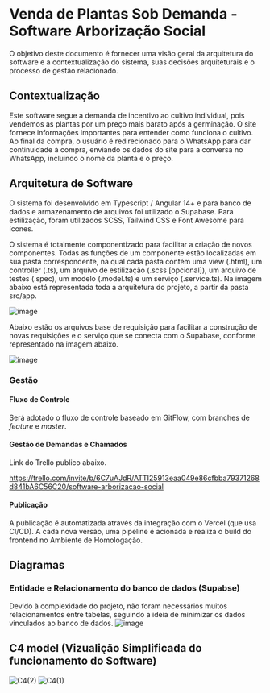 # Venda de Plantas Sob Demanda - Software Arborização Social

O objetivo deste documento é fornecer uma visão geral da arquitetura do software e a contextualização do sistema, suas decisões arquiteturais e o processo de gestão relacionado.

## Contextualização

Este software segue a demanda de incentivo ao cultivo individual, pois vendemos as plantas por um preço mais barato após a germinação. O site fornece informações importantes para entender como funciona o cultivo. Ao final da compra, o usuário é redirecionado para o WhatsApp para dar continuidade à compra, enviando os dados do site para a conversa no WhatsApp, incluindo o nome da planta e o preço.

## Arquitetura de Software

O sistema foi desenvolvido em Typescript / Angular 14+ e para banco de dados e armazenamento de arquivos foi utilizado o Supabase. Para estilização, foram utilizados SCSS, Tailwind CSS e Font Awesome para ícones.

O sistema é totalmente componentizado para facilitar a criação de novos componentes. Todas as funções de um componente estão localizadas em sua pasta correspondente, na qual cada pasta contém uma view (.html), um controller (.ts), um arquivo de estilização (.scss [opcional]), um arquivo de testes (.spec), um modelo (.model.ts) e um serviço (.service.ts). Na imagem abaixo está representada toda a arquitetura do projeto, a partir da pasta src/app.

![image](https://github.com/erik-tomelin/arborizacao_social/assets/63420907/8fb7ce04-eb9c-4951-b1c5-7c3b7eea7bb7)

Abaixo estão os arquivos base de requisição para facilitar a construção de novas requisições e o serviço que se conecta com o Supabase, conforme representado na imagem abaixo.

![image](https://github.com/erik-tomelin/arborizacao_social/assets/63420907/b33ca393-b9e7-47b5-a912-e400a418839e)

### Gestão

#### Fluxo de Controle
Será adotado o fluxo de controle baseado em GitFlow, com branches de *feature* e *master*.

#### Gestão de Demandas e Chamados
Link do Trello publico abaixo.

https://trello.com/invite/b/6C7uAJdR/ATTI25913eaa049e86cfbba79371268d841bA6C56C20/software-arborizacao-social

#### Publicação
A publicação é automatizada através da integração com o Vercel (que usa CI/CD). A cada nova versão, uma pipeline é acionada e realiza o build do frontend no Ambiente de Homologação.

## Diagramas 

### Entidade e Relacionamento do banco de dados (Supabse)

Devido à complexidade do projeto, não foram necessários muitos relacionamentos entre tabelas, seguindo a ideia de minimizar os dados vinculados ao banco de dados.
![image](https://github.com/erik-tomelin/arborizacao_social/assets/63420907/47912715-c9f4-42ff-a9a3-41511fdbcf1e)

## C4 model (Vizualição Simplificada do funcionamento do Software)

![C4(2)](https://github.com/erik-tomelin/arborizacao_social/assets/63420907/26d60e8a-29a0-42c1-98fb-4d99f4091f98)
![C4(1)](https://github.com/erik-tomelin/arborizacao_social/assets/63420907/959275a8-d7d4-4d91-a5da-af7297bd23b6)
